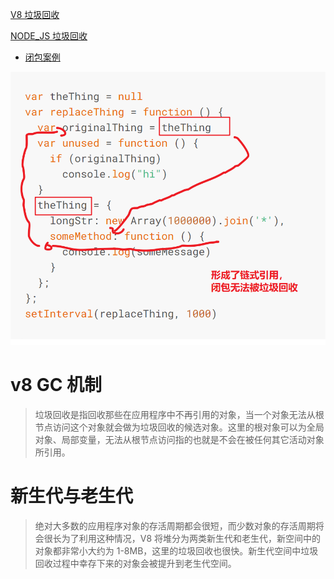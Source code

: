 [V8 垃圾回收](https://mp.weixin.qq.com/s?src=11&timestamp=1618993126&ver=3021&signature=QHDE45oojQA2oVZSN29sUSzwVKIk99BiOkIEXryH0XBtUWSVgR-KrygzljMPcqs5dD32BxUbqcj42MkL1n5tADYZj6mvTLFkmzWdp9BcSEnn6OBjq7h2wBwV*ofVuqDp&new=1)

[NODE_JS 垃圾回收](https://www.nodejs.red/#/nodejs/memory)

- [闭包案例](https://www.nodejs.red/#/nodejs/memory?id=%e9%97%ad%e5%8c%85)

![1](./闭包.jpg)

# v8 GC 机制

> 垃圾回收是指回收那些在应用程序中不再引用的对象，当一个对象无法从根节点访问这个对象就会做为垃圾回收的候选对象。这里的根对象可以为全局对象、局部变量，无法从根节点访问指的也就是不会在被任何其它活动对象所引用。

# 新生代与老生代

> 绝对大多数的应用程序对象的存活周期都会很短，而少数对象的存活周期将会很长为了利用这种情况，V8 将堆分为两类新生代和老生代，新空间中的对象都非常小大约为 1-8MB，这里的垃圾回收也很快。新生代空间中垃圾回收过程中幸存下来的对象会被提升到老生代空间。
